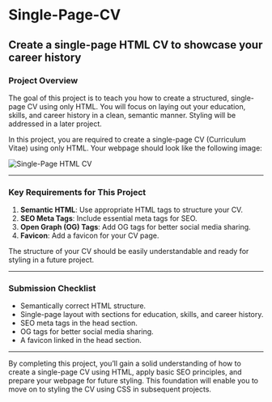 # Single-Page-CV

## Create a single-page HTML CV to showcase your career history

### Project Overview

The goal of this project is to teach you how to create a structured, single-page CV using only HTML. You will focus on laying out your education, skills, and career history in a clean, semantic manner. Styling will be addressed in a later project.

In this project, you are required to create a single-page CV (Curriculum Vitae) using only HTML. Your webpage should look like the following image:

![Single-Page HTML CV](/Single-Page-CV/resume-template-zyl70.png)

---

### Key Requirements for This Project

1. **Semantic HTML**: Use appropriate HTML tags to structure your CV.
2. **SEO Meta Tags**: Include essential meta tags for SEO.
3. **Open Graph (OG) Tags**: Add OG tags for better social media sharing.
4. **Favicon**: Add a favicon for your CV page.

The structure of your CV should be easily understandable and ready for styling in a future project.

---

### Submission Checklist

- Semantically correct HTML structure.
- Single-page layout with sections for education, skills, and career history.
- SEO meta tags in the head section.
- OG tags for better social media sharing.
- A favicon linked in the head section.

---

By completing this project, you’ll gain a solid understanding of how to create a single-page CV using HTML, apply basic SEO principles, and prepare your webpage for future styling. This foundation will enable you to move on to styling the CV using CSS in subsequent projects.
